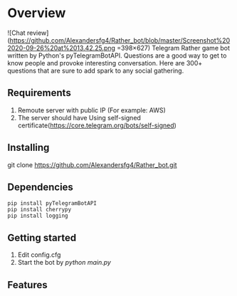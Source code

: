 # Overview
![Chat review](https://github.com/Alexandersfg4/Rather_bot/blob/master/Screenshot%202020-09-26%20at%2013.42.25.png =398×627)
Telegram Rather game bot written by Python's pyTelegramBotAPI.
Questions are a good way to get to know people and provoke interesting conversation. Here are 300+ questions that are sure to add spark to any social gathering.

## Requirements
1. Remoute server with public IP (For example: AWS)
1. The server should have Using self-signed certificate(https://core.telegram.org/bots/self-signed)

## Installing
git clone https://github.com/Alexandersfg4/Rather_bot.git


## Dependencies
```
pip install pyTelegramBotAPI
pip install cherrypy
pip install logging
```
## Getting started
1. Edit config.cfg
1. Start the bot by *python main.py*
  
## Features
